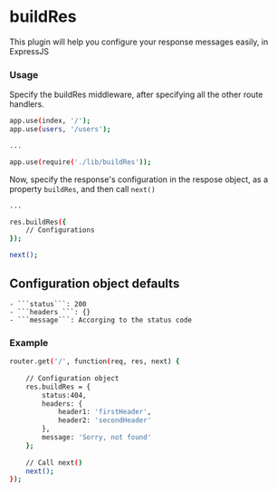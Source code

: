 # buildRes
This plugin will help you configure your response messages easily, in ExpressJS

### Usage
Specify the buildRes middleware, after specifying all the other route handlers.
```sh
app.use(index, '/');
app.use(users, '/users');

...

app.use(require('./lib/buildRes'));
```
Now, specify the response's configuration in the respose object, as a property ```buildRes```, and then call ```next()```
```sh
...

res.buildRes({
	// Configurations
});

next();
```

## Configuration object defaults
	- ```status```: 200
	- ```headers ```: {}
	- ```message```: Accorging to the status code

### Example
```sh
router.get('/', function(req, res, next) {
	
	// Configuration object
	res.buildRes = {
		status:404,
		headers: {
			header1: 'firstHeader',
			header2: 'secondHeader'
		},
		message: 'Sorry, not found'
	};
	
	// Call next()
	next();
});
```